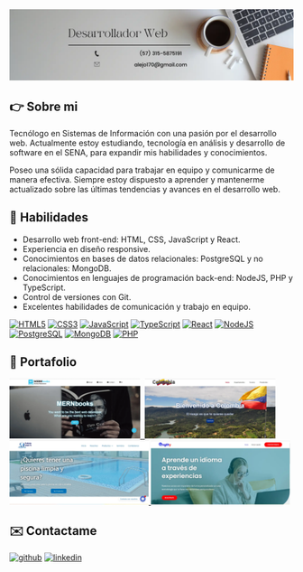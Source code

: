 <img src='./imagenes/Banner.webp' alt='desarrollador web'>

## 👉 Sobre mi

Tecnólogo en Sistemas de Información con una pasión por el desarrollo web. Actualmente estoy estudiando, tecnología en análisis y desarrollo de software en el SENA, para expandir mis habilidades y conocimientos.

Poseo una sólida capacidad para trabajar en equipo y comunicarme de manera efectiva. Siempre estoy dispuesto a aprender y mantenerme actualizado sobre las últimas tendencias y avances en el desarrollo web.

## 🔧 Habilidades

- Desarrollo web front-end: HTML, CSS, JavaScript y React.
- Experiencia en diseño responsive.
- Conocimientos en bases de datos relacionales: PostgreSQL y no relacionales: MongoDB.
- Conocimientos en lenguajes de programación back-end: NodeJS, PHP y TypeScript.
- Control de versiones con Git.
- Excelentes habilidades de comunicación y trabajo en equipo.

[<img src="https://cdn.jsdelivr.net/gh/devicons/devicon/icons/html5/html5-original.svg" title='HTML5' alt='HTML5' height='38' />](#)
[<img src='https://cdn.jsdelivr.net/gh/devicons/devicon/icons/css3/css3-original.svg' title='CSS3' alt='CSS3' height='38'>](#)
[<img src='https://cdn.jsdelivr.net/gh/devicons/devicon/icons/javascript/javascript-plain.svg' title='JavaScript' alt='JavaScript' height='38'>](#)
[<img src='https://cdn.jsdelivr.net/gh/devicons/devicon/icons/typescript/typescript-plain.svg' title='TypeScript' alt='TypeScript' height='38'>](#)
[<img src='https://cdn.jsdelivr.net/gh/devicons/devicon/icons/react/react-original.svg' title='React' alt='React' height='38'>](#)
[<img src='https://cdn.jsdelivr.net/gh/devicons/devicon/icons/nodejs/nodejs-original.svg' title='NodeJS' alt='NodeJS' height='38'>](#)
[<img src='https://cdn.jsdelivr.net/gh/devicons/devicon/icons/postgresql/postgresql-original.svg' title='PostgreSQL' alt='PostgreSQL' height='38'>](#)
[<img src='https://cdn.jsdelivr.net/gh/devicons/devicon/icons/mongodb/mongodb-original.svg' title='MongoDB' alt='MongoDB' height='38'>](#)
[<img src='https://cdn.jsdelivr.net/gh/devicons/devicon/icons/php/php-plain.svg' title='PHP' alt='PHP' height='38'>](#)

## 📝 Portafolio

<a href='https://alejo170.github.io/bookstore/' title="MERNbooks" target='_blank'>
<kbd>
  <img width='46%'  src='./imagenes/mernbooks.webp' alt='MERNbooks' caption="Leyenda de la imagen" />
</kbd>
</a>

<a href='https://colombia-19kqo6m3z-alejo170.vercel.app/' title="Colombia" target='_blank'>
<kbd>
  <img width='46%'  src='./imagenes/colombia.webp' alt='Colombia' />
</kbd>
</a>

<a href='https://www.productoslimpiaya.com/' title="Sitio web de Productos Limpiaya" target='_blank'>
  <img width='49%' src='./imagenes/limpiaya.webp' alt='Sitio web de Productos Limpiaya' />
</a>
<a href='https://www.englitypro.com/' title="Sitio Web de Englity" target='_blank'>
  <img width='49%' src='./imagenes/englity.webp' alt='Sitio Web de Englity' />
</a>

## ✉️ Contactame

[<img src='https://cdn.jsdelivr.net/gh/devicons/devicon/icons/github/github-original.svg' alt='github' height='38'>](https://github.com/alejo170 "Github") [<img src='https://cdn.jsdelivr.net/gh/devicons/devicon/icons/linkedin/linkedin-original.svg' alt='linkedin' height='38'>](https://www.linkedin.com/in/alejandro-lopez-pineda/ "Linkedin")
